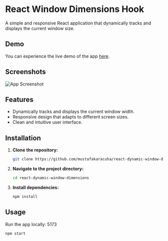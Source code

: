 # React Window Dimensions Hook

A simple and responsive React application that dynamically tracks and displays the current window size.

## Demo

You can experience the live demo of the app [here](#).

## Screenshots

![App Screenshot](/screenshots/app-screenshot.png)

## Features

- Dynamically tracks and displays the current window width.
- Responsive design that adapts to different screen sizes.
- Clean and intuitive user interface.

## Installation

1. **Clone the repository:**

    ```bash
    git clone https://github.com/mustafakaracuha/react-dynamic-window-dimensions.git
    ```

2. **Navigate to the project directory:**

    ```bash
    cd react-dynamic-window-dimensions
    ```

3. **Install dependencies:**

    ```bash
    npm install
    ```

## Usage

Run the app locally: 5173

```bash
npm start
